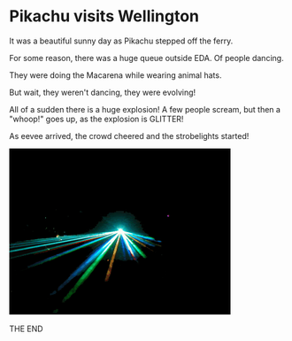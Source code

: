# Pikachu visits Wellington

It was a beautiful sunny day as Pikachu stepped off the ferry.

For some reason, there was a huge queue outside EDA. Of people dancing.

They were doing the Macarena while wearing animal hats.

But wait, they weren't dancing, they were evolving!

All of a sudden there is a huge explosion! A few people scream, but then a "whoop!" goes up, as the explosion is GLITTER!

As eevee arrived, the crowd cheered and the strobelights started!

![Alt Text](https://github.com/freenat/pikachu/blob/master/1b.8063817.gif)

THE END
